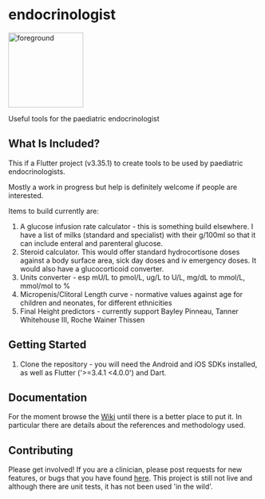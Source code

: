 # endocrinologist
<img width="150" height="150" alt="foreground" src="https://github.com/user-attachments/assets/e5b27296-b585-4002-a203-85400f383057" />

Useful tools for the paediatric endocrinologist

## What Is Included?

This if a Flutter project (v3.35.1) to create tools to be used by paediatric endocrinologists.

Mostly a work in progress but help is definitely welcome if people are interested.

Items to build currently are:

1. A glucose infusion rate calculator - this is something build elsewhere. I have a list of milks (standard and specialist) with their g/100ml so that it can include enteral and parenteral glucose.
2. Steroid calculator. This would offer standard hydrocortisone doses against a body surface area, sick day doses and iv emergency doses. It would also have a glucocorticoid converter.
3. Units converter - esp mU/L to pmol/L, ug/L to U/L, mg/dL to mmol/L, mmol/mol to %
4. Micropenis/Clitoral Length curve - normative values against age for children and neonates, for different ethnicities
5. Final Height predictors - currently support Bayley Pinneau, Tanner Whitehouse III, Roche Wainer Thissen

## Getting Started

1. Clone the repository - you will need the Android and iOS SDKs installed, as well as Flutter ('>=3.4.1 <4.0.0') and Dart.

## Documentation

For the moment browse the [Wiki](https://github.com/eatyourpeas/endocrinologist/wiki) until there is a better place to put it. In particular there are details about the references and methodology used.

## Contributing

Please get involved! If you are a clinician, please post requests for new features, or bugs that you have found [here](https://github.com/eatyourpeas/endocrinologist/issues). This project is still not live and although there are unit tests, it has not been used 'in the wild'. 
